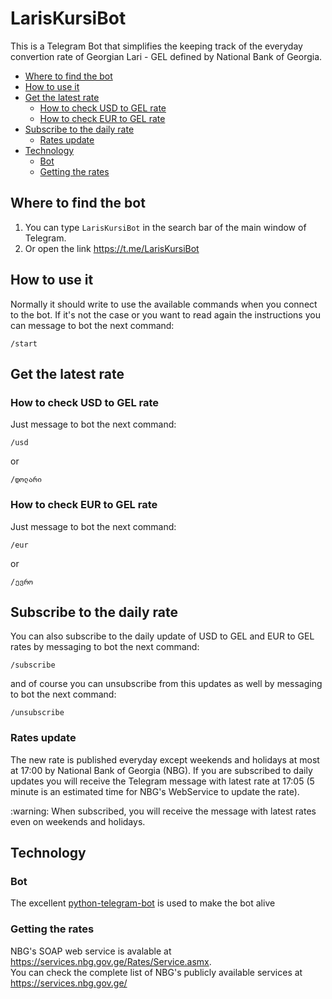 # LarisKursiBot

This is a Telegram Bot that simplifies the keeping track of the everyday convertion rate of Georgian Lari - GEL defined by National Bank of Georgia.

<!-- TOC START min:1 max:3 link:true update:true -->
- [Where to find the bot](#where-to-find-the-bot)
- [How to use it](#how-to-use-it)
- [Get the latest rate](#get-the-latest-rate)
  - [How to check USD to GEL rate](#how-to-check-usd-to-gel-rate)
  - [How to check EUR to GEL rate](#how-to-check-eur-to-gel-rate)
- [Subscribe to the daily rate](#subscribe-to-the-daily-rate)
  - [Rates update](#rates-update)
- [Technology](#technology)
  - [Bot](#bot)
  - [Getting the rates](#getting-the-rates)

<!-- TOC END -->

## Where to find the bot

1. You can type `LarisKursiBot` in the search bar of the main window of Telegram.
2. Or open the link https://t.me/LarisKursiBot


## How to use it

Normally it should write to use the available commands when you connect to the bot. If it's not the case or you want to read again the instructions you can message to bot the next command:
```
/start
```

## Get the latest rate

### How to check USD to GEL rate

Just message to bot the next command:
```
/usd
```
or
```
/დოლარი
```

### How to check EUR to GEL rate

Just message to bot the next command:
```
/eur
```
or
```
/ევრო
```

## Subscribe to the daily rate

You can also subscribe to the daily update of USD to GEL and EUR to GEL rates by messaging to bot the next command:
```
/subscribe
```
and of course you can unsubscribe from this updates as well by messaging to bot the next command:
```
/unsubscribe
```

### Rates update
The new rate is published everyday except weekends and holidays at most at 17:00 by National Bank of Georgia (NBG).
If you are subscribed to daily updates you will receive the Telegram message with latest rate at 17:05 (5 minute is an estimated time for NBG's WebService to update the rate).

<aside class="warning">
:warning: When subscribed, you will receive the message with latest rates even on weekends and holidays.
</aside>

## Technology

### Bot
The excellent [python-telegram-bot](https://github.com/python-telegram-bot/python-telegram-bot) is used to make the bot alive

### Getting the rates
NBG's SOAP web service is avalable at https://services.nbg.gov.ge/Rates/Service.asmx.  
You can check the complete list of NBG's publicly available services at https://services.nbg.gov.ge/
